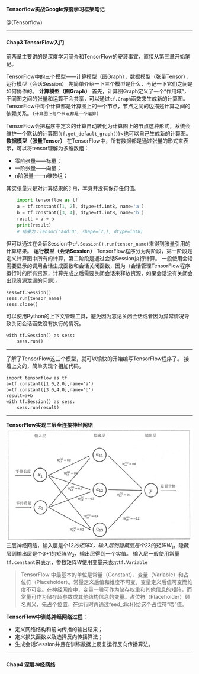 #### Tensorflow实战Google深度学习框架笔记
@(Tensorflow)


----------
#### Chap3 TensorFlow入门
前两章主要讲的是深度学习简介和TensorFlow的安装事宜，直接从第三章开始笔记。

TensorFlow中的三个模型——计算模型（图Graph），数据模型（张量Tensor），运行模型（会话Session）
先简单介绍一下三个模型是什么，再记一下它们之间是如何协作的。
**计算模型（图Graph）**
首先，计算图Graph定义了一个“作用域”，不同图之间的张量和运算不会共享，可以通过`tf.Graph`函数来生成新的计算图。
TensorFlow中每个计算都是计算图上的一个节点，节点之间的边描述计算之间的依赖关系。（`计算图上每个节点都是一个运算`）

TensorFlow会把程序中定义的计算自动转化为计算图上的节点这种形式，系统会维护一个默认的计算图(`tf.get_default_graph()`)<也可以自己生成新的计算图。
**数据模型（张量Tensor）**
在TensorFlow中，所有数据都是通过张量的形式来表示，可以将tensor理解为多维数组：
- 零阶张量——标量；
- 一阶张量——向量；
- n阶张量——n维数组；

其实张量只是对计算结果的`引用`，本身并没有保存任何值。
```python
	import tensorflow as tf
    a = tf.constant([1, 2], dtype=tf.int8, name='a')
	b = tf.constant([3, 4], dtype=tf.int8, name='b')
	result = a + b
	print(result)
	# 结果为：Tensor("add:0", shape=(2,), dtype=int8)
```

但可以通过在会话Session中`tf.Session().run(tensor_name)`来得到张量引用的计算结果。
**运行模型（会话Session）**
TensorFlow程序分为两阶段，第一阶段是定义计算图中所有的计算，第二阶段是通过会话Session执行计算。
一般使用会话需要显示的调用会话生成函数和会话关闭函数，因为（会话管理TensorFlow程序运行时的所有资源，计算完成之后需要关闭会话来释放资源，如果会话没有关闭会出现资源泄漏的问题）。

    sess=tf.Session()
	sess.run(tensor_name)
	sess.close()

可以使用Python的上下文管理工具，避免因为忘记关闭会话或者因为异常情况导致关闭会话函数没有执行的情况。

    with tf.Session() as sess:
	    sess.run()


----------
了解了TensorFlow这三个模型，就可以愉快的开始编写TensorFlow程序了。
接着上文的，简单实现个相加代码。

    import tensorflow as tf
    a=tf.constant([1.0,2.0],name='a')
    b=tf.constant([3.0,4.0],name='b')
    result=a+b
    with tf.Session() as sess:
	    sess.run(result)
	    	   

----------
**TensorFlow实现三层全连接神经网络**
![](https://github.com/GuanglinZhou/TensorFlow-book-code-and-notes/raw/master/PNG/1520216888759.png)
三层神经网络，输入层是个1*2的矩阵$X$，输入层到隐藏层是个2*3的矩阵$W_1$，隐藏层到输出层是个3*1的矩阵$W_2$，输出层得到一个实值。
输入层一般使用常量`tf.constant`来表示，参数矩阵$W$使用变量来表示`tf.Variable`
> TensorFlow 中最基本的单位是常量（Constant）、变量（Variable）和占位符（Placeholder）。常量定义后值和维度不可变，变量定义后值可变而维度不可变。在神经网络中，变量一般可作为储存权重和其他信息的矩阵，而常量可作为储存超参数或其他结构信息的变量。占位符（Placeholder）顾名思义，先占个位置，在运行时再通过feed_dict{}给这个占位符“喂”值。

**TensorFlow中训练神经网络过程：**
- 定义网络结构和前向传播的输出结果；
- 定义损失函数以及选择反向传播算法；
- 生成会话Session并且在训练数据上反复运行反向传播算法。


----------


#### Chap4 深层神经网络
